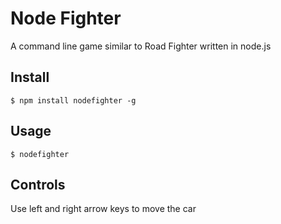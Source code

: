 # Node Fighter
A command line game similar to Road Fighter written in node.js


## Install

```
$ npm install nodefighter -g
```

## Usage

```
$ nodefighter
```

## Controls

Use left and right arrow keys to move the car

